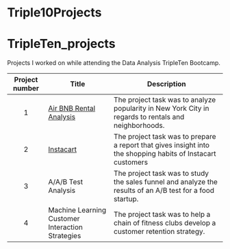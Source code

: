 # Triple10Projects
# TripleTen_projects
Projects I worked on while attending the Data Analysis TripleTen Bootcamp.


| Project number | Title | Description |
| :-----------: | ----------- |----------- |
| 1 | [Air BNB Rental Analysis](https://docs.google.com/spreadsheets/d/1d7hD6cweAox-Vzc6uU4OBSxh0ErbYXgjzQ-gFXUkShE/edit?usp=sharing)| The project task was to analyze popularity in New York City in regards to rentals and neighborhoods. |
| 2 | [Instacart](https://github.com/zarina-perez/TripleTen_projects/tree/main/02-EDA_project) | The project task was to prepare a report that gives insight into the shopping habits of Instacart customers |
| 3 | A/A/B Test Analysis | The project task was to study the sales funnel and analyze the results of an A/B test for a food startup. |
| 4 | Machine Learning Customer Interaction Strategies | The project task was to help a chain of fitness clubs develop a customer retention strategy. |
